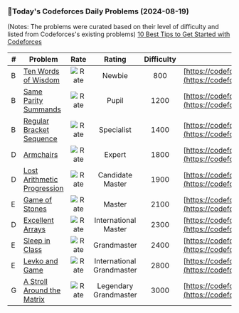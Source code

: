 ### 🌟Today's Codeforces Daily Problems (2024-08-19)
(Notes: The problems were curated based on their level of difficulty and listed from Codeforces's existing problems)
[10 Best Tips to Get Started with Codeforces](https://github.com/ika9810/Codeforces-Daily-Problems/blob/main/10%20Best%20Tips%20to%20Get%20Started%20with%20Codeforces.md)

| # | Problem | Rate| Rating | Difficulty | Contest |
|---| ----- | :--------: | :----------: | :----------: | ---------- |
|B|[Ten Words of Wisdom](https://codeforces.com/contest/1850/problem/B)|![Rate](https://img.shields.io/badge/Newbie-800-lightgrey)|Newbie|800|[https://codeforces.com/contest/1850](https://codeforces.com/contest/1850)|
|B|[Same Parity Summands](https://codeforces.com/contest/1352/problem/B)|![Rate](https://img.shields.io/badge/Pupil-1200-brightgreen)|Pupil|1200|[https://codeforces.com/contest/1352](https://codeforces.com/contest/1352)|
|B|[Regular Bracket Sequence](https://codeforces.com/contest/26/problem/B)|![Rate](https://img.shields.io/badge/Specialist-1400-9cf)|Specialist|1400|[https://codeforces.com/contest/26](https://codeforces.com/contest/26)|
|D|[Armchairs](https://codeforces.com/contest/1525/problem/D)|![Rate](https://img.shields.io/badge/Expert-1800-blue)|Expert|1800|[https://codeforces.com/contest/1525](https://codeforces.com/contest/1525)|
|D|[Lost Arithmetic Progression](https://codeforces.com/contest/1673/problem/D)|![Rate](https://img.shields.io/badge/Candidate%20Master-1900-blueviolet)|Candidate Master|1900|[https://codeforces.com/contest/1673](https://codeforces.com/contest/1673)|
|E|[Game of Stones](https://codeforces.com/contest/768/problem/E)|![Rate](https://img.shields.io/badge/Master-2100-orange)|Master|2100|[https://codeforces.com/contest/768](https://codeforces.com/contest/768)|
|D|[Excellent Arrays](https://codeforces.com/contest/1550/problem/D)|![Rate](https://img.shields.io/badge/International%20Master-2300-orange)|International Master|2300|[https://codeforces.com/contest/1550](https://codeforces.com/contest/1550)|
|E|[Sleep in Class](https://codeforces.com/contest/733/problem/E)|![Rate](https://img.shields.io/badge/Grandmaster-2400-red)|Grandmaster|2400|[https://codeforces.com/contest/733](https://codeforces.com/contest/733)|
|E|[Levko and Game](https://codeforces.com/contest/360/problem/E)|![Rate](https://img.shields.io/badge/International%20Grandmaster-2800-red)|International Grandmaster|2800|[https://codeforces.com/contest/360](https://codeforces.com/contest/360)|
|G|[A Stroll Around the Matrix](https://codeforces.com/contest/1609/problem/G)|![Rate](https://img.shields.io/badge/Legendary%20Grandmaster-3000-red)|Legendary Grandmaster|3000|[https://codeforces.com/contest/1609](https://codeforces.com/contest/1609)|

